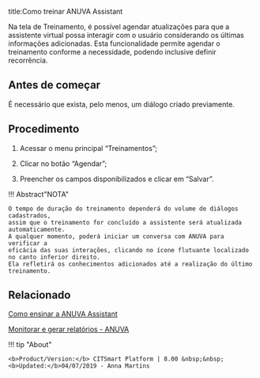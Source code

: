 title:Como treinar ANUVA Assistant

Na tela de Treinamento, é possível agendar atualizações para que a assistente virtual possa interagir 
com o usuário considerando os últimas informações adicionadas. Esta funcionalidade permite agendar o 
treinamento conforme a necessidade, podendo inclusive definir recorrência.

Antes de começar
--------------

É necessário que exista, pelo menos, um diálogo criado previamente.

Procedimento
-----------

1. Acessar o menu principal “Treinamentos”;

2. Clicar no botão “Agendar”;

3. Preencher os campos disponibilizados e clicar em “Salvar”.

!!! Abstract"NOTA"

    O tempo de duração do treinamento dependerá do volume de diálogos cadastrados, 
    assim que o treinamento for concluído a assistente será atualizada automaticamente.
    A qualquer momento, poderá iniciar um conversa com ANUVA para verificar a 
    eficácia das suas interações, clicando no ícone flutuante localizado no canto inferior direito.
    Ela refletirá os conhecimentos adicionados até a realização do último treinamento.
   
Relacionado
-----------

[Como ensinar a ANUVA Assistant](/pt-br/anuva/teach-anuva.html)

[Monitorar e gerar relatórios - ANUVA](/pt-br/anuva/monitoring-anuva.html)

!!! tip "About"

    <b>Product/Version:</b> CITSmart Platform | 8.00 &nbsp;&nbsp;
    <b>Updated:</b>04/07/2019 - Anna Martins
